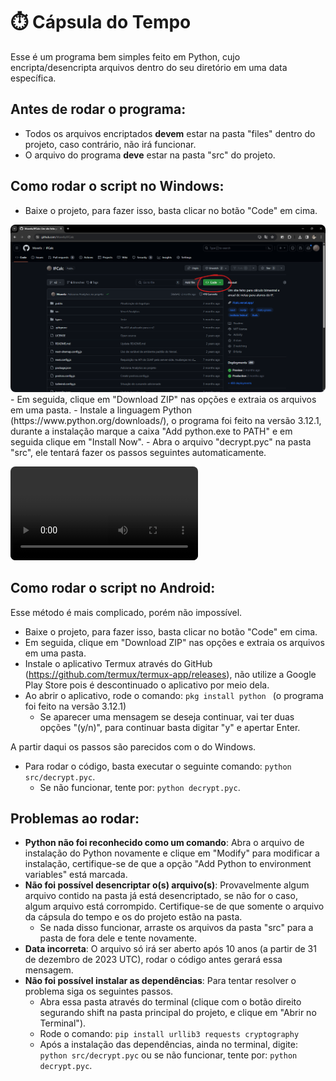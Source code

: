 # ⏱️ Cápsula do Tempo
Esse é um programa bem simples feito em Python, cujo encripta/desencripta arquivos dentro do seu diretório em uma data específica.

## Antes de rodar o programa:
- Todos os arquivos encriptados **devem** estar na pasta "files" dentro do projeto, caso contrário, não irá funcionar.
- O arquivo do programa **deve** estar na pasta "src" do projeto.

## Como rodar o script no Windows:
- Baixe o projeto, para fazer isso, basta clicar no botão "Code" em cima.
<img src="./assets/Download.png" style="border-radius:8px"/>
- Em seguida, clique em "Download ZIP" nas opções e extraia os arquivos em uma pasta.
- Instale a linguagem Python (https://www.python.org/downloads/), o programa foi feito na versão 3.12.1, durante a instalação marque a caixa "Add python.exe to PATH" e em seguida clique em "Install Now".
- Abra o arquivo "decrypt.pyc" na pasta "src", ele tentará fazer os passos seguintes automaticamente.

<video style="border-radius:8px"><source src="./assets/Tutorial.mp4"/></video>

## Como rodar o script no Android:
Esse método é mais complicado, porém não impossível.
- Baixe o projeto, para fazer isso, basta clicar no botão "Code" em cima.
- Em seguida, clique em "Download ZIP" nas opções e extraia os arquivos em uma pasta.
- Instale o aplicativo Termux através do GitHub (https://github.com/termux/termux-app/releases), não utilize a Google Play Store pois é descontinuado o aplicativo por meio dela.
- Ao abrir o aplicativo, rode o comando: ``pkg install python
`` (o programa foi feito na versão 3.12.1)
  - Se aparecer uma mensagem se deseja continuar, vai ter duas opções "(y/n)", para continuar basta digitar "y" e apertar Enter.

A partir daqui os passos são parecidos com o do Windows.
- Para rodar o código, basta executar o seguinte comando: ``python src/decrypt.pyc``.
  - Se não funcionar, tente por: ``python decrypt.pyc``.

## Problemas ao rodar:
- **Python não foi reconhecido como um comando**: Abra o arquivo de instalação do Python novamente e clique em "Modify" para modificar a instalação, certifique-se de que a opção "Add Python to environment variables" está marcada.
- **Não foi possível desencriptar o(s) arquivo(s)**: Provavelmente algum arquivo contido na pasta já está desencriptado, se não for o caso, algum arquivo está corrompido. Certifique-se de que somente o arquivo da cápsula do tempo e os do projeto estão na pasta.
  - Se nada disso funcionar, arraste os arquivos da pasta "src" para a pasta de fora dele e tente novamente.
- **Data incorreta**: O arquivo só irá ser aberto após 10 anos (a partir de 31 de dezembro de 2023 UTC), rodar o código antes gerará essa mensagem.
- **Não foi possível instalar as dependências**: Para tentar resolver o problema siga os seguintes passos.
  - Abra essa pasta através do terminal (clique com o botão direito segurando shift na pasta principal do projeto, e clique em "Abrir no Terminal").
  - Rode o comando: ``pip install urllib3 requests cryptography``
  - Após a instalação das dependências, ainda no terminal, digite: ``python src/decrypt.pyc`` ou se não funcionar, tente por: ``python decrypt.pyc``.